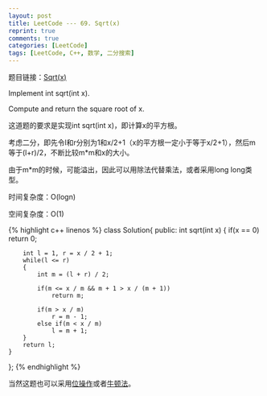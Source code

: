 ```yaml
---
layout: post
title: LeetCode --- 69. Sqrt(x)
reprint: true
comments: true
categories: [LeetCode]
tags: [LeetCode, C++, 数学, 二分搜索]
---
```



题目链接：[Sqrt(x)](https://oj.leetcode.com/problems/sqrtx/ ) 

Implement int sqrt(int x). 

Compute and return the square root of x. 

这道题的要求是实现int sqrt(int x)，即计算x的平方根。

考虑二分，即先令l和r分别为1和x/2+1（x的平方根一定小于等于x/2+1），然后m等于(l+r)/2，不断比较m*m和x的大小。

由于m*m的时候，可能溢出，因此可以用除法代替乘法，或者采用long long类型。

时间复杂度：O(logn)

空间复杂度：O(1)

{% highlight c++ linenos %}
class Solution{
public:
    int sqrt(int x) 
    {
        if(x == 0)
            return 0;
        
        int l = 1, r = x / 2 + 1;
        while(l <= r)
        {
            int m = (l + r) / 2;
            
            if(m <= x / m && m + 1 > x / (m + 1))
                return m;
                
            if(m > x / m)
                r = m - 1;
            else if(m < x / m)
                l = m + 1;
        }
        return l;
    }
};
{% endhighlight %}

当然这题也可以采用[位操作](https://oj.leetcode.com/discuss/8897/share-my-o-log-n-solution-using-bit-manipulation )或者[牛顿法](http://zh.wikipedia.org/wiki/%E7%89%9B%E9%A1%BF%E6%B3%95 )。
